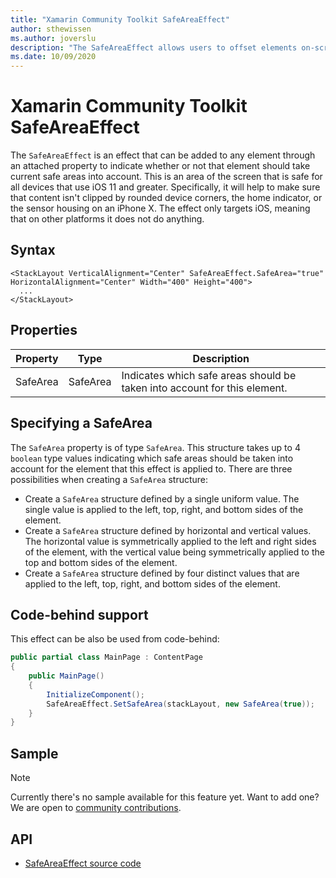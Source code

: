 ```yaml
---
title: "Xamarin Community Toolkit SafeAreaEffect"
author: sthewissen
ms.author: joverslu
description: "The SafeAreaEffect allows users to offset elements on-screen based on the current active safe area."
ms.date: 10/09/2020
---
```


# Xamarin Community Toolkit SafeAreaEffect

The `SafeAreaEffect` is an effect that can be added to any element through an attached property to indicate whether or not that element should take current safe areas into account. This is an area of the screen that is safe for all devices that use iOS 11 and greater. Specifically, it will help to make sure that content isn't clipped by rounded device corners, the home indicator, or the sensor housing on an iPhone X. The effect only targets iOS, meaning that on other platforms it does not do anything.

## Syntax

```xaml
<StackLayout VerticalAlignment="Center" SafeAreaEffect.SafeArea="true" HorizontalAlignment="Center" Width="400" Height="400">
  ...
</StackLayout>
```

## Properties

| Property | Type | Description |
| -- | -- | -- |
| SafeArea | SafeArea | Indicates which safe areas should be taken into account for this element. |

## Specifying a SafeArea

The `SafeArea` property is of type `SafeArea`. This structure takes up to 4 `boolean` type values indicating which safe areas should be taken into account for the element that this effect is applied to. There are three possibilities when creating a `SafeArea` structure:

- Create a `SafeArea` structure defined by a single uniform value. The single value is applied to the left, top, right, and bottom sides of the element.
- Create a `SafeArea` structure defined by horizontal and vertical values. The horizontal value is symmetrically applied to the left and right sides of the element, with the vertical value being symmetrically applied to the top and bottom sides of the element.
- Create a `SafeArea` structure defined by four distinct values that are applied to the left, top, right, and bottom sides of the element.

## Code-behind support

This effect can be also be used from code-behind:

```csharp
public partial class MainPage : ContentPage
{
    public MainPage()
    {
        InitializeComponent();
        SafeAreaEffect.SetSafeArea(stackLayout, new SafeArea(true));
    }
}
```

## Sample

> [!NOTE]
> Currently there's no sample available for this feature yet. Want to add one? We are open to [community contributions](https://github.com/xamarin/XamarinCommunityToolkit).

<!-- [SafeAreaEffect sample page Source](https://github.com/xamarin/XamarinCommunityToolkit)

You can see this in action in the [Xamarin Community Toolkit Sample App](https://github.com/xamarin/XamarinCommunityToolkit). -->

## API

- [SafeAreaEffect source code](https://github.com/xamarin/XamarinCommunityToolkit/blob/main/XamarinCommunityToolkit/Effects/SafeAreaEffect.shared.cs)
